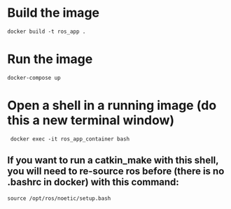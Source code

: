 # Build the image

```docker build -t ros_app . ```

# Run the image

```docker-compose up ```

# Open a shell in a running image (do this a new terminal window)

``` docker exec -it ros_app_container bash```

## If you want to run a catkin_make with this shell, you will need to re-source ros before (there is no .bashrc in docker) with this command:

```source /opt/ros/noetic/setup.bash```